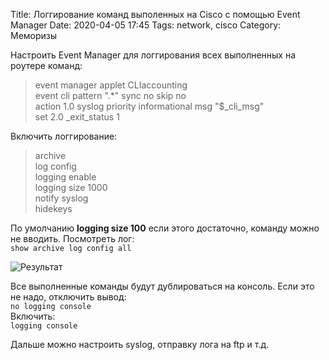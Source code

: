 Title: Логгирование команд выполенных на Cisco с помощью Event Manager
Date: 2020-04-05 17:45
Tags: network, cisco
Category: Меморизы

Настроить Event Manager для логгирования всех выполненных на роутере команд:  
> event manager applet CLIaccounting  
> event cli pattern ".*" sync no skip no  
> action 1.0 syslog priority informational msg "$_cli_msg"  
> set 2.0 _exit_status 1  

Включить логгирование:  
> archive  
> log config  
>  logging enable  
>  logging size 1000  
>  notify syslog  
>  hidekeys  
  
По умолчанию __logging size 100__ если этого достаточно, команду можно не вводить. Посмотреть лог:  
`show archive log config all`  
  
![Результат]({filename}/images/sh-archive-log-config.jpg)

Все выполненные команды будут дублироваться на консоль. Если это не надо, отключить вывод:  
`no logging console`  
Включить:  
`logging console`  
  
Дальше можно настроить syslog, отправку лога на ftp и т.д.  
